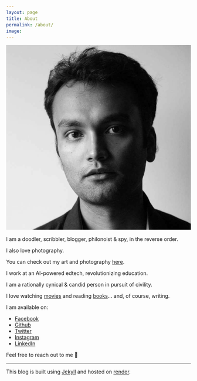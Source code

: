 ```yaml
---
layout: page
title: About
permalink: /about/
image: 
---
```


![Hello](/assets/img/08.jpg)

I am a doodler, scribbler, blogger, philonoist & spy, in the reverse order.

I also love photography.

You can check out my art and photography [here](https://www.pritams.studio/).

I work at an AI-powered edtech, revolutionizing education.

I am a rationally cynical & candid person in pursuit of civility.

I love watching [movies](https://pritams.blog/movies) and reading [books](https://pritams.blog/books)... and, of course, writing.

I am available on:

- [Facebook](https://www.facebook.com/prritam)
- [Github](https://github.com/iampritamg)
- [Twitter](https://twitter.com/prritam)
- [Instagram](https://www.instagram.com/murphyable)
- [LinkedIn](https://www.linkedin.com/in/pritamtheargumentativeyouth/)

Feel free to reach out to me 🙂

____

This blog is built using [Jekyll](https://jekyllrb.com/) and hosted on [render](https://render.com/).
